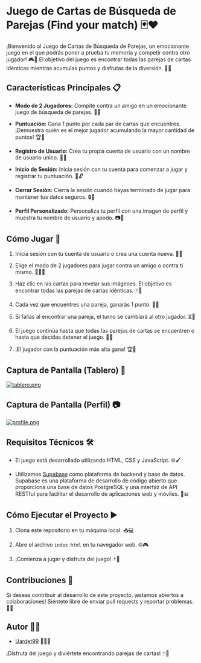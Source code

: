 # Juego de Cartas de Búsqueda de Parejas (Find your match) 🃏❤️

¡Bienvenido al Juego de Cartas de Búsqueda de Parejas, un emocionante juego en el que podrás poner a prueba tu memoria y competir contra otro jugador! 🎮🤝 El objetivo del juego es encontrar todas las parejas de cartas idénticas mientras acumulas puntos y disfrutas de la diversión. 🌟😄

## Características Principales 📋

- **Modo de 2 Jugadores:** Compite contra un amigo en un emocionante juego de búsqueda de parejas. 👥👥

- **Puntuación:** Gana 1 punto por cada par de cartas que encuentres. ¡Demuestra quién es el mejor jugador acumulando la mayor cantidad de puntos! 🏆🥇

- **Registro de Usuario:** Crea tu propia cuenta de usuario con un nombre de usuario único. 📝👤

- **Inicio de Sesión:** Inicia sesión con tu cuenta para comenzar a jugar y registrar tu puntuación. 🔑🔓

- **Cerrar Sesión:** Cierra la sesión cuando hayas terminado de jugar para mantener tus datos seguros. 🔒👋

- **Perfil Personalizado:** Personaliza tu perfil con una imagen de perfil y muestra tu nombre de usuario y apodo. 📷📛

## Cómo Jugar 🎲

1. Inicia sesión con tu cuenta de usuario o crea una cuenta nueva. 🚀👤

2. Elige el modo de 2 jugadores para jugar contra un amigo o contra ti mismo. 👥🆚👤

3. Haz clic en las cartas para revelar sus imágenes. El objetivo es encontrar todas las parejas de cartas idénticas. 🃏👀

4. Cada vez que encuentres una pareja, ganarás 1 punto. 🌟🎉

5. Si fallas al encontrar una pareja, el turno se cambiará al otro jugador. ⏳🔄

6. El juego continúa hasta que todas las parejas de cartas se encuentren o hasta que decidas detener el juego. 🏁👏

7. ¡El jugador con la puntuación más alta gana! 🏆🥳

## Captura de Pantalla (Tablero) 📸

[![tablero.png](https://i.postimg.cc/DzvtghdS/tablero.png)](https://postimg.cc/gx7Szf7p)

## Captura de Pantalla (Perfil) 📷

[![profile.png](https://i.postimg.cc/kM6Lwf8v/profile.png)](https://postimg.cc/dDFWVR5h)

## Requisitos Técnicos 🛠️

- El juego está desarrollado utilizando HTML, CSS y JavaScript. 🌐🖌️

- Utilizamos [Supabase](https://supabase.io/) como plataforma de backend y base de datos. Supabase es una plataforma de desarrollo de código abierto que proporciona una base de datos PostgreSQL y una interfaz de API RESTful para facilitar el desarrollo de aplicaciones web y móviles. 💾📊

## Cómo Ejecutar el Proyecto ▶️

1. Clona este repositorio en tu máquina local. 📥💻

2. Abre el archivo `index.html` en tu navegador web. 🌐🎮

3. ¡Comienza a jugar y disfruta del juego! 🃏🤩

## Contribuciones 💪

Si deseas contribuir al desarrollo de este proyecto, ¡estamos abiertos a colaboraciones! Siéntete libre de enviar pull requests y reportar problemas. 🤝👏

## Autor 👨‍💻

- [Uardet99](https://github.com/Uardet99) 🧑‍💻🚀

¡Disfruta del juego y diviértete encontrando parejas de cartas! 🃏🎉
